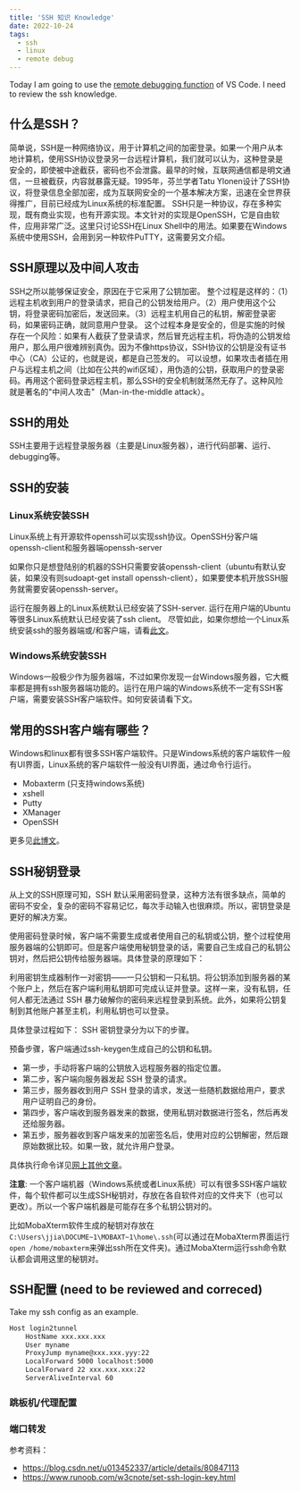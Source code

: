 ```yaml
---
title: 'SSH 知识 Knowledge'
date: 2022-10-24
tags:
  - ssh
  - linux
  - remote debug
---
```


Today I am going to use the [remote debugging function](_technical_blog/2022-10-24-remote-debug.md) of VS Code. I need to review the ssh knowledge.

## 什么是SSH？
简单说，SSH是一种网络协议，用于计算机之间的加密登录。如果一个用户从本地计算机，使用SSH协议登录另一台远程计算机，我们就可以认为，这种登录是安全的，即使被中途截获，密码也不会泄露。最早的时候，互联网通信都是明文通信，一旦被截获，内容就暴露无疑。1995年，芬兰学者Tatu Ylonen设计了SSH协议，将登录信息全部加密，成为互联网安全的一个基本解决方案，迅速在全世界获得推广，目前已经成为Linux系统的标准配置。
SSH只是一种协议，存在多种实现，既有商业实现，也有开源实现。本文针对的实现是OpenSSH，它是自由软件，应用非常广泛。这里只讨论SSH在Linux Shell中的用法。如果要在Windows系统中使用SSH，会用到另一种软件PuTTY，这需要另文介绍。

## SSH原理以及中间人攻击
SSH之所以能够保证安全，原因在于它采用了公钥加密。
整个过程是这样的：（1）远程主机收到用户的登录请求，把自己的公钥发给用户。（2）用户使用这个公钥，将登录密码加密后，发送回来。（3）远程主机用自己的私钥，解密登录密码，如果密码正确，就同意用户登录。
这个过程本身是安全的，但是实施的时候存在一个风险：如果有人截获了登录请求，然后冒充远程主机，将伪造的公钥发给用户，那么用户很难辨别真伪。因为不像https协议，SSH协议的公钥是没有证书中心（CA）公证的，也就是说，都是自己签发的。
可以设想，如果攻击者插在用户与远程主机之间（比如在公共的wifi区域），用伪造的公钥，获取用户的登录密码。再用这个密码登录远程主机，那么SSH的安全机制就荡然无存了。这种风险就是著名的"中间人攻击"（Man-in-the-middle attack）。

## SSH的用处
SSH主要用于远程登录服务器（主要是Linux服务器），进行代码部署、运行、debugging等。

## SSH的安装
### Linux系统安装SSH
Linux系统上有开源软件openssh可以实现ssh协议。OpenSSH分客户端openssh-client和服务器端openssh-server

如果你只是想登陆别的机器的SSH只需要安装openssh-client（ubuntu有默认安装，如果没有则sudoapt-get install openssh-client），如果要使本机开放SSH服务就需要安装openssh-server。

运行在服务器上的Linux系统默认已经安装了SSH-server.
运行在用户端的Ubuntu等很多Linux系统默认已经安装了ssh client。
尽管如此，如果你想给一个Linux系统安装ssh的服务器端或/和客户端，请看[此文](https://www.cnblogs.com/x_wukong/p/4475567.html)。


### Windows系统安装SSH
Windows一般极少作为服务器端，不过如果你发现一台Windows服务器，它大概率都是拥有ssh服务器端功能的。运行在用户端的Windows系统不一定有SSH客户端，需要安装SSH客户端软件。如何安装请看下文。

## 常用的SSH客户端有哪些？
Windows和linux都有很多SSH客户端软件。只是Windows系统的客户端软件一般有UI界面，Linux系统的客户端软件一般没有UI界面，通过命令行运行。

- Mobaxterm (只支持windows系统)
- xshell
- Putty
- XManager
- OpenSSH

更多见[此博文](https://www.v1tx.com/post/best-ssh-client/)。



## SSH秘钥登录
从上文的SSH原理可知，SSH 默认采用密码登录，这种方法有很多缺点，简单的密码不安全，复杂的密码不容易记忆，每次手动输入也很麻烦。所以，密钥登录是更好的解决方案。

使用密码登录时候，客户端不需要生成或者使用自己的私钥或公钥，整个过程使用服务器端的公钥即可。但是客户端使用秘钥登录的话，需要自己生成自己的私钥公钥对，然后把公钥传给服务器端。具体登录的原理如下：

利用密钥生成器制作一对密钥——一只公钥和一只私钥。将公钥添加到服务器的某个账户上，然后在客户端利用私钥即可完成认证并登录。这样一来，没有私钥，任何人都无法通过 SSH 暴力破解你的密码来远程登录到系统。此外，如果将公钥复制到其他账户甚至主机，利用私钥也可以登录。

具体登录过程如下：
SSH 密钥登录分为以下的步骤。

预备步骤，客户端通过ssh-keygen生成自己的公钥和私钥。

- 第一步，手动将客户端的公钥放入远程服务器的指定位置。
- 第二步，客户端向服务器发起 SSH 登录的请求。
- 第三步，服务器收到用户 SSH 登录的请求，发送一些随机数据给用户，要求用户证明自己的身份。
- 第四步，客户端收到服务器发来的数据，使用私钥对数据进行签名，然后再发还给服务器。
- 第五步，服务器收到客户端发来的加密签名后，使用对应的公钥解密，然后跟原始数据比较。如果一致，就允许用户登录。

具体执行命令详见[网上其他文章](https://www.runoob.com/w3cnote/set-ssh-login-key.html)。

**注意**: 一个客户端机器（Windows系统或者Linux系统）可以有很多SSH客户端软件，每个软件都可以生成SSH秘钥对，存放在各自软件对应的文件夹下（也可以更改）。所以一个客户端机器是可能存在多个私钥公钥对的。

比如MobaXterm软件生成的秘钥对存放在`C:\Users\jjia\DOCUME~1\MOBAXT~1\home\.ssh`(可以通过在MobaXterm界面运行`open /home/mobaxterm`来弹出ssh所在文件夹)。通过MobaXterm运行ssh命令默认都会调用这里的秘钥对。


## SSH配置 (need to be reviewed and correced)
Take my ssh config as an example.

```bash
Host login2tunnel
    HostName xxx.xxx.xxx
    User myname
    ProxyJump myname@xxx.xxx.yyy:22
    LocalForward 5000 localhost:5000
    LocalForward 22 xxx.xxx.xxx:22
    ServerAliveInterval 60
```

### 跳板机/代理配置

### 端口转发


参考资料：
- https://blog.csdn.net/u013452337/article/details/80847113
- https://www.runoob.com/w3cnote/set-ssh-login-key.html